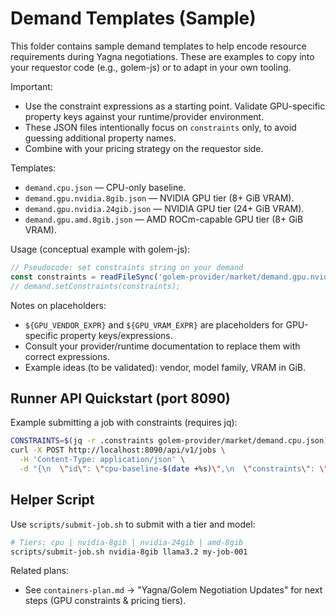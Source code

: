# Demand Templates (Sample)

This folder contains sample demand templates to help encode resource requirements during Yagna negotiations. These are examples to copy into your requestor code (e.g., golem-js) or to adapt in your own tooling.

Important:
- Use the constraint expressions as a starting point. Validate GPU-specific property keys against your runtime/provider environment.
- These JSON files intentionally focus on `constraints` only, to avoid guessing additional property names.
- Combine with your pricing strategy on the requestor side.

Templates:
- `demand.cpu.json` — CPU-only baseline.
- `demand.gpu.nvidia.8gib.json` — NVIDIA GPU tier (8+ GiB VRAM).
- `demand.gpu.nvidia.24gib.json` — NVIDIA GPU tier (24+ GiB VRAM).
- `demand.gpu.amd.8gib.json` — AMD ROCm-capable GPU tier (8+ GiB VRAM).

Usage (conceptual example with golem-js):
```ts
// Pseudocode: set constraints string on your demand
const constraints = readFileSync('golem-provider/market/demand.gpu.nvidia.8gib.json').constraints;
// demand.setConstraints(constraints);
```

Notes on placeholders:
- `${GPU_VENDOR_EXPR}` and `${GPU_VRAM_EXPR}` are placeholders for GPU-specific property keys/expressions.
- Consult your provider/runtime documentation to replace them with correct expressions.
- Example ideas (to be validated): vendor, model family, VRAM in GiB.

## Runner API Quickstart (port 8090)

Example submitting a job with constraints (requires jq):

```bash
CONSTRAINTS=$(jq -r .constraints golem-provider/market/demand.cpu.json)
curl -X POST http://localhost:8090/api/v1/jobs \
  -H 'Content-Type: application/json' \
  -d "{\n  \"id\": \"cpu-baseline-$(date +%s)\",\n  \"constraints\": \"$CONSTRAINTS\",\n  \"benchmark\": { \"name\": \"text-generation\", \"model\": \"llama3.2\" },\n  \"regions\": [\"testnet\"]\n}"
```

## Helper Script

Use `scripts/submit-job.sh` to submit with a tier and model:

```bash
# Tiers: cpu | nvidia-8gib | nvidia-24gib | amd-8gib
scripts/submit-job.sh nvidia-8gib llama3.2 my-job-001
```

Related plans:
- See `containers-plan.md` → "Yagna/Golem Negotiation Updates" for next steps (GPU constraints & pricing tiers).
